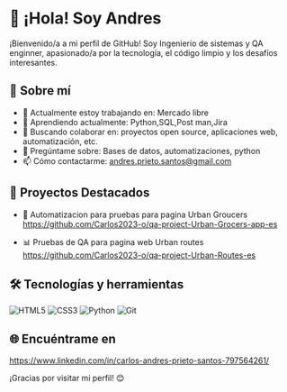 # 👋 ¡Hola! Soy Andres

¡Bienvenido/a a mi perfil de GitHub! Soy Ingenierio de sistemas y QA enginner, apasionado/a por la tecnología, el código limpio y los desafíos interesantes.

## 🚀 Sobre mí

- 🔭 Actualmente estoy trabajando en: Mercado libre
- 🌱 Aprendiendo actualmente: Python,SQL,Post man,Jira
- 👯 Buscando colaborar en: proyectos open source, aplicaciones web, automatización, etc.
- 💬 Pregúntame sobre: Bases de datos, automatizaciones, python
- 📫 Cómo contactarme: andres.prieto.santos@gmail.com

## 📂 Proyectos Destacados

- 🎨 Automatizacion para pruebas para pagina Urban Groucers https://github.com/Carlos2023-o/qa-project-Urban-Grocers-app-es

  
- 📊 Pruebas de QA para pagina web Urban routes https://github.com/Carlos2023-o/qa-project-Urban-Routes-es



## 🛠️ Tecnologías y herramientas

![HTML5](https://img.shields.io/badge/-HTML5-E34F26?style=flat&logo=html5&logoColor=white)
![CSS3](https://img.shields.io/badge/-CSS3-1572B6?style=flat&logo=css3)
![Python](https://img.shields.io/badge/-Python-3776AB?style=flat&logo=python&logoColor=white)
![Git](https://img.shields.io/badge/-Git-F05032?style=flat&logo=git&logoColor=white)



## 🌐 Encuéntrame en

https://www.linkedin.com/in/carlos-andres-prieto-santos-797564261/

¡Gracias por visitar mi perfil! 😊
